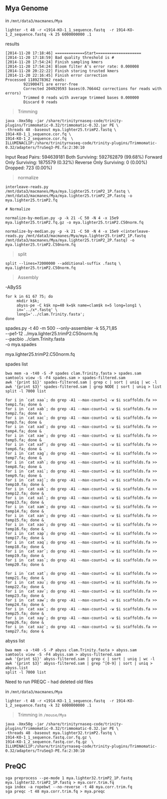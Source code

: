 Mya Genome
--

in `/mnt/data3/macmanes/Mya`
	
	lighter -t 48 -r <1914-KO-1_1_sequence.fastq  -r 1914-KO-1_2_sequence.fastq -k 25 6000000000 .1
	
results

    [2014-11-20 17:18:46] =============Start====================
    [2014-11-20 17:18:59] Bad quality threshold is #
    [2014-11-20 17:54:24] Finish sampling kmers
    [2014-11-20 17:54:24] Bloom filter A's error rate: 0.000008
    [2014-11-20 20:22:22] Finish storing trusted kmers
    [2014-11-20 22:16:45] Finish error correction
    Processed 1189278362 reads:
            921900471 are error-free
            Corrected 204929593 bases(0.766442 corrections for reads with errors)
            Trimmed 0 reads with average trimmed bases 0.000000
            Discard 0 reads
            
> Trimming

	java -Xmx50g -jar /share/trinityrnaseq-code/trinity-plugins/Trimmomatic-0.32/trimmomatic-0.32.jar PE \
	-threads 48 -baseout mya.lighter25.trimP2.fastq \
	1914-KO-1_1_sequence.cor.fq \
	1914-KO-1_2_sequence.cor.fq  \
	ILLUMINACLIP:/share/trinityrnaseq-code/trinity-plugins/Trimmomatic-0.32/adapters/TruSeq3-PE.fa:2:30:10

Input Read Pairs: 594639181 Both Surviving: 592762879 (99.68%) Forward Only Surviving: 1875579 (0.32%) Reverse Only Surviving: 0 (0.00%) Dropped: 723 (0.00%)



> normalize

	interleave-reads.py /mnt/data3/macmanes/Mya/mya.lighter25.trimP2_1P.fastq \
	/mnt/data3/macmanes/Mya/mya.lighter25.trimP2_2P.fastq -o mya.lighter25.trimP2.fq  

	# Normalize	

	normalize-by-median.py -p -k 21 -C 50 -N 4 -x 15e9 mya.lighter25.trimP2.fq.gz -o mya.lighter25.trimP2.C50norm.fq  

	normalize-by-median.py -p -k 21 -C 50 -N 4 -x 15e9 <(interleave-reads.py /mnt/data3/macmanes/Mya/mya.lighter25.trimP2_1P.fastq /mnt/data3/macmanes/Mya/mya.lighter25.trimP2_2P.fastq) -o mya.lighter25.trimP2.C50norm.fq  



> split

	split --lines=72000000 --additional-suffix .fastq \
	mya.lighter25.trimP2.C50norm.fq

> Assembly

-ABySS

	for k in 61 67 75; do
	     mkdir k$k;
	     abyss-pe -C k$k np=40 k=$k name=clam$k n=5 long=long1 \
	     in='../x*.fastq' \
	     long1='../clam.Trinity.fasta'; 
	done


spades.py -t 40 -m 500 --only-assembler -k 55,71,85 \
--pe1-12 ../mya.lighter25.trimP2.C50norm.fq \
--pacbio ../clam.Trinity.fasta \
-o mya.spades


mya.lighter25.trimP2.C50norm.fq

spades list
	
	bwa mem -a -t40 -S -P spades clam.Trinity.fasta > spades.sam
	samtools view -S -F4 spades.sam > spades-filtered.sam
	awk '{print $1}' spades-filtered.sam | grep c | sort | uniq | wc -l
	awk '{print $3}' spades-filtered.sam | grep NODE | sort | uniq > list	
	split -l 7000 list
	
	for i in `cat xaa`; do grep -A1 --max-count=1 -w $i scaffolds.fa >> temp1.fa; done &
	for i in `cat xab`; do grep -A1 --max-count=1 -w $i scaffolds.fa >> temp2.fa; done &
	for i in `cat xac`; do grep -A1 --max-count=1 -w $i scaffolds.fa >> temp3.fa; done &
	for i in `cat xad`; do grep -A1 --max-count=1 -w $i scaffolds.fa >> temp4.fa; done &
	for i in `cat xae`; do grep -A1 --max-count=1 -w $i scaffolds.fa >> temp5.fa; done &
	for i in `cat xaf`; do grep -A1 --max-count=1 -w $i scaffolds.fa >> temp6.fa; done &
	for i in `cat xag`; do grep -A1 --max-count=1 -w $i scaffolds.fa >> temp7.fa; done &
	for i in `cat xah`; do grep -A1 --max-count=1 -w $i scaffolds.fa >> temp8.fa; done &
	for i in `cat xai`; do grep -A1 --max-count=1 -w $i scaffolds.fa >> temp9.fa; done &
	for i in `cat xaj`; do grep -A1 --max-count=1 -w $i scaffolds.fa >> temp10.fa; done &
	for i in `cat xak`; do grep -A1 --max-count=1 -w $i scaffolds.fa >> temp12.fa; done &
	for i in `cat xal`; do grep -A1 --max-count=1 -w $i scaffolds.fa >> temp13.fa; done &
	for i in `cat xam`; do grep -A1 --max-count=1 -w $i scaffolds.fa >> temp14.fa; done &
	for i in `cat xan`; do grep -A1 --max-count=1 -w $i scaffolds.fa >> temp15.fa; done &
	for i in `cat xao`; do grep -A1 --max-count=1 -w $i scaffolds.fa >> temp16.fa; done &
	for i in `cat xap`; do grep -A1 --max-count=1 -w $i scaffolds.fa >> temp17.fa; done &
	for i in `cat xaq`; do grep -A1 --max-count=1 -w $i scaffolds.fa >> temp18.fa; done &
	for i in `cat xar`; do grep -A1 --max-count=1 -w $i scaffolds.fa >> temp19.fa; done &
	for i in `cat xas`; do grep -A1 --max-count=1 -w $i scaffolds.fa >> temp20.fa; done &

	for i in `cat xat`; do grep -A1 --max-count=1 -w $i scaffolds.fa >> temp21.fa; done &
	for i in `cat xau`; do grep -A1 --max-count=1 -w $i scaffolds.fa >> temp22.fa; done &
	for i in `cat xav`; do grep -A1 --max-count=1 -w $i scaffolds.fa >> temp23.fa; done &
	for i in `cat xaw`; do grep -A1 --max-count=1 -w $i scaffolds.fa >> temp24.fa; done &
	for i in `cat xax`; do grep -A1 --max-count=1 -w $i scaffolds.fa >> temp25.fa; done &
	for i in `cat xay`; do grep -A1 --max-count=1 -w $i scaffolds.fa >> temp26.fa; done &
	for i in `cat xaz`; do grep -A1 --max-count=1 -w $i scaffolds.fa >> temp27.fa; done &
	
abyss list
	
	bwa mem -a -t40 -S -P abyss clam.Trinity.fasta > abyss.sam
	samtools view -S -F4 abyss.sam > abyss-filtered.sam
	awk '{print $1}' abyss-filtered.sam | grep c | sort | uniq | wc -l
	awk '{print $3}' abyss-filtered.sam | grep ^[0-9] | sort | uniq > abyss.list	
	split -l 7000 list

Need to run PREQC - had deleted old files

in `/mnt/data3/macmanes/Mya`
	
	lighter -t 48 -r <1914-KO-1_1_sequence.fastq  -r 1914-KO-1_2_sequence.fastq -k 32 6000000000 .1


> Trimming in `/mouse/Mya`

	java -Xmx50g -jar /share/trinityrnaseq-code/trinity-plugins/Trimmomatic-0.32/trimmomatic-0.32.jar PE \
	-threads 48 -baseout mya.lighter32.trimP2.fastq \
	1914-KO-1_1_sequence.fastq.cor.fq.gz \
	1914-KO-1_2_sequence.fastq.cor.fq.gz  \
	ILLUMINACLIP:/share/trinityrnaseq-code/trinity-plugins/Trimmomatic-0.32/adapters/TruSeq3-PE.fa:2:30:10

PreQC
--

	sga preprocess --pe-mode 1 mya.lighter32.trimP2_1P.fastq mya.lighter32.trimP2_1P.fastq > mya.corr.trim.fq
	sga index -a ropebwt --no-reverse -t 48 mya.corr.trim.fq
	sga preqc -t 48 mya.corr.trim.fq > mya.preqc 

